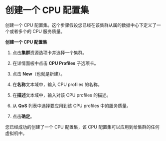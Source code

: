 # 创建一个 CPU 配置集

创建一个 CPU 配置集。这个步骤假设您已经在该集群从属的数据中心下定义了一个或者多个的 CPU 服务质量。

**创建一个 CPU 配置集**

1. 点击**集群**资源选项卡并选择一个集群。

2. 在详情面板中点击 **CPU Profiles** 子选项卡。

3. 点击 **New**（也就是新建）。

4. 在**名称**文本域中，输入 CPU profiles 的名称。

5. 在**描述**文本域中，输入对该 CPU profiles 的描述。

6. 从 **QoS** 列表中选择要应用到该 CPU profiles 中的服务质量。

7. 点击**确定**。

您已经成功的创建了一个 CPU 配置集，该 CPU 配置集可以应用到给集群的任何虚拟机中。
